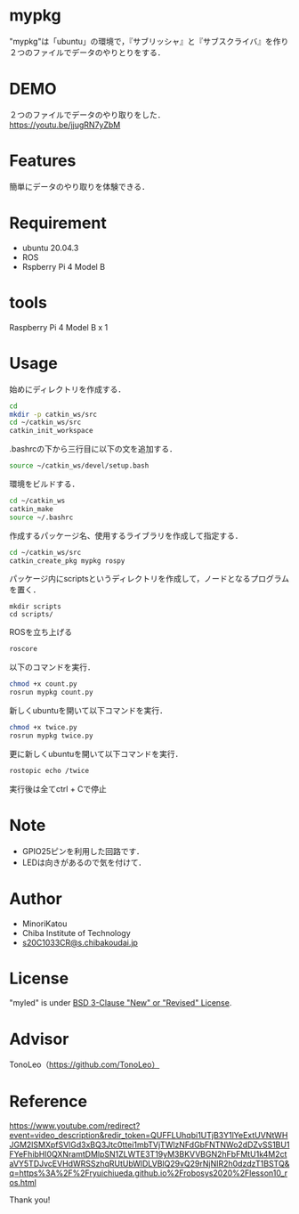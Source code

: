 # mypkg

"mypkg"は「ubuntu」の環境で，『サブリッシャ』と『サブスクライバ』を作り２つのファイルでデータのやりとりをする．

# DEMO

２つのファイルでデータのやり取りをした．<br>
https://youtu.be/jjugRN7yZbM

# Features

簡単にデータのやり取りを体験できる．

# Requirement

* ubuntu 20.04.3
* ROS
* Rspberry Pi 4 Model B

# tools

Raspberry Pi 4 Model B x 1<br>

# Usage

始めにディレクトリを作成する．

```bash
cd
mkdir -p catkin_ws/src
cd ~/catkin_ws/src
catkin_init_workspace
```

.bashrcの下から三行目に以下の文を追加する．

```bash
source ~/catkin_ws/devel/setup.bash
```

環境をビルドする．

```bash
cd ~/catkin_ws
catkin_make
source ~/.bashrc
```

作成するパッケージ名、使用するライブラリを作成して指定する．

```bash
cd ~/catkin_ws/src
catkin_create_pkg mypkg rospy
```

パッケージ内にscriptsというディレクトリを作成して，ノードとなるプログラムを置く．

```bashcd mypkg/
mkdir scripts
cd scripts/
```

ROSを立ち上げる

```bash
roscore
```

以下のコマンドを実行．

```bash
chmod +x count.py
rosrun mypkg count.py
```

新しくubuntuを開いて以下コマンドを実行．

```bash
chmod +x twice.py
rosrun mypkg twice.py
```

更に新しくubuntuを開いて以下コマンドを実行．

```bash
rostopic echo /twice
```

実行後は全てctrl + Cで停止

# Note

* GPIO25ピンを利用した回路です．
* LEDは向きがあるので気を付けて．

# Author

* MinoriKatou
* Chiba Institute of Technology
* s20C1033CR@s.chibakoudai.jp

# License

"myled" is under [BSD 3-Clause "New" or "Revised" License](https://www.gnu.org/licenses/).

# Advisor

TonoLeo（https://github.com/TonoLeo）

# Reference

https://www.youtube.com/redirect?event=video_description&redir_token=QUFFLUhqbi1UTjB3Y1lYeExtUVNtWHJGM2lSMXpfSVlGd3xBQ3Jtc0ttei1mbTVjTWlzNFdGbFNTNWo2dDZvSS1BU1FYeFhibHl0QXNramtDMlpSN1ZLWTE3T19yM3BKVVBGN2hFbFMtU1k4M2ctaVY5TDJvcEVHdWRSSzhqRUtUbWlDLVBlQ29vQ29rNjNIR2h0dzdzT1BSTQ&q=https%3A%2F%2Fryuichiueda.github.io%2Frobosys2020%2Flesson10_ros.html

Thank you!
